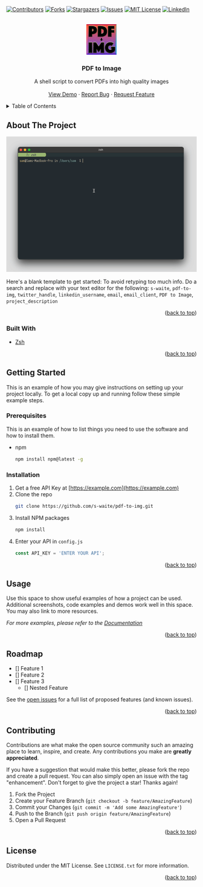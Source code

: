 <div id="top"></div>
<!--
*** Thanks for checking out the Best-README-Template. If you have a suggestion
*** that would make this better, please fork the repo and create a pull request
*** or simply open an issue with the tag "enhancement".
*** Don't forget to give the project a star!
*** Thanks again! Now go create something AMAZING! :D
-->



<!-- PROJECT SHIELDS -->
<!--
*** I'm using markdown "reference style" links for readability.
*** Reference links are enclosed in brackets [ ] instead of parentheses ( ).
*** See the bottom of this document for the declaration of the reference variables
*** for contributors-url, forks-url, etc. This is an optional, concise syntax you may use.
*** https://www.markdownguide.org/basic-syntax/#reference-style-links
-->
[![Contributors][contributors-shield]][contributors-url]
[![Forks][forks-shield]][forks-url]
[![Stargazers][stars-shield]][stars-url]
[![Issues][issues-shield]][issues-url]
[![MIT License][license-shield]][license-url]
[![LinkedIn][linkedin-shield]][linkedin-url]



<!-- PROJECT LOGO -->
<br />
<div align="center">
  <a href="https://github.com/s-waite/pdf-to-img">
    <img src="https://github.com/s-waite/pdf-to-img/blob/main/img/icon.png" alt="Logo" width="80" height="80">
  </a>

<h3 align="center">PDF to Image</h3>

  <p align="center">
    A shell script to convert PDFs into high quality images
    <br />
    <br />
    <a href="https://github.com/s-waite/pdf-to-img">View Demo</a>
    ·
    <a href="https://github.com/s-waite/pdf-to-img/issues">Report Bug</a>
    ·
    <a href="https://github.com/s-waite/pdf-to-img/issues">Request Feature</a>
  </p>
</div>



<!-- TABLE OF CONTENTS -->
<details>
  <summary>Table of Contents</summary>
  <ol>
    <li>
      <a href="#about-the-project">About The Project</a>
      <ul>
        <li><a href="#built-with">Built With</a></li>
      </ul>
    </li>
    <li>
      <a href="#getting-started">Getting Started</a>
      <ul>
        <li><a href="#prerequisites">Prerequisites</a></li>
        <li><a href="#installation">Installation</a></li>
      </ul>
    </li>
    <li><a href="#usage">Usage</a></li>
    <li><a href="#roadmap">Roadmap</a></li>
    <li><a href="#contributing">Contributing</a></li>
    <li><a href="#license">License</a></li>
    <li><a href="#contact">Contact</a></li>
    <li><a href="#acknowledgments">Acknowledgments</a></li>
  </ol>
</details>



<!-- ABOUT THE PROJECT -->
## About The Project

[![Product Name Screen Shot][product-screenshot]](https://example.com)

Here's a blank template to get started: To avoid retyping too much info. Do a search and replace with your text editor for the following: `s-waite`, `pdf-to-img`, `twitter_handle`, `linkedin_username`, `email`, `email_client`, `PDF to Image`, `project_description`

<p align="right">(<a href="#top">back to top</a>)</p>



### Built With

* [Zsh](https://www.zsh.org)

<p align="right">(<a href="#top">back to top</a>)</p>



<!-- GETTING STARTED -->
## Getting Started

This is an example of how you may give instructions on setting up your project locally.
To get a local copy up and running follow these simple example steps.

### Prerequisites

This is an example of how to list things you need to use the software and how to install them.
* npm
  ```sh
  npm install npm@latest -g
  ```

### Installation

1. Get a free API Key at [https://example.com](https://example.com)
2. Clone the repo
   ```sh
   git clone https://github.com/s-waite/pdf-to-img.git
   ```
3. Install NPM packages
   ```sh
   npm install
   ```
4. Enter your API in `config.js`
   ```js
   const API_KEY = 'ENTER YOUR API';
   ```

<p align="right">(<a href="#top">back to top</a>)</p>



<!-- USAGE EXAMPLES -->
## Usage

Use this space to show useful examples of how a project can be used. Additional screenshots, code examples and demos work well in this space. You may also link to more resources.

_For more examples, please refer to the [Documentation](https://example.com)_

<p align="right">(<a href="#top">back to top</a>)</p>



<!-- ROADMAP -->
## Roadmap

- [] Feature 1
- [] Feature 2
- [] Feature 3
    - [] Nested Feature

See the [open issues](https://github.com/s-waite/pdf-to-img/issues) for a full list of proposed features (and known issues).

<p align="right">(<a href="#top">back to top</a>)</p>



<!-- CONTRIBUTING -->
## Contributing

Contributions are what make the open source community such an amazing place to learn, inspire, and create. Any contributions you make are **greatly appreciated**.

If you have a suggestion that would make this better, please fork the repo and create a pull request. You can also simply open an issue with the tag "enhancement".
Don't forget to give the project a star! Thanks again!

1. Fork the Project
2. Create your Feature Branch (`git checkout -b feature/AmazingFeature`)
3. Commit your Changes (`git commit -m 'Add some AmazingFeature'`)
4. Push to the Branch (`git push origin feature/AmazingFeature`)
5. Open a Pull Request

<p align="right">(<a href="#top">back to top</a>)</p>



<!-- LICENSE -->
## License

Distributed under the MIT License. See `LICENSE.txt` for more information.

<p align="right">(<a href="#top">back to top</a>)</p>


<!-- MARKDOWN LINKS & IMAGES -->
<!-- https://www.markdownguide.org/basic-syntax/#reference-style-links -->
[contributors-shield]: https://img.shields.io/github/contributors/s-waite/pdf-to-img.svg?style=for-the-badge
[contributors-url]: https://github.com/s-waite/pdf-to-img/graphs/contributors
[forks-shield]: https://img.shields.io/github/forks/s-waite/pdf-to-img.svg?style=for-the-badge
[forks-url]: https://github.com/s-waite/pdf-to-img/network/members
[stars-shield]: https://img.shields.io/github/stars/s-waite/pdf-to-img.svg?style=for-the-badge
[stars-url]: https://github.com/s-waite/pdf-to-img/stargazers
[issues-shield]: https://img.shields.io/github/issues/s-waite/pdf-to-img.svg?style=for-the-badge
[issues-url]: https://github.com/s-waite/pdf-to-img/issues
[license-shield]: https://img.shields.io/github/license/s-waite/pdf-to-img.svg?style=for-the-badge
[license-url]: https://github.com/s-waite/pdf-to-img/blob/master/LICENSE.txt
[linkedin-shield]: https://img.shields.io/badge/-LinkedIn-black.svg?style=for-the-badge&logo=linkedin&colorB=555
[linkedin-url]: https://linkedin.com/in/linkedin_username
[product-screenshot]: https://github.com/s-waite/pdf-to-img/blob/main/img/preview.gif


